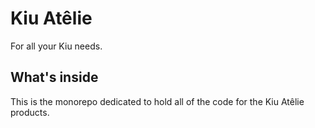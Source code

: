 # Kiu Atêlie

For all your Kiu needs.

## What's inside

This is the monorepo dedicated to hold all of the code for the Kiu Atêlie products.
